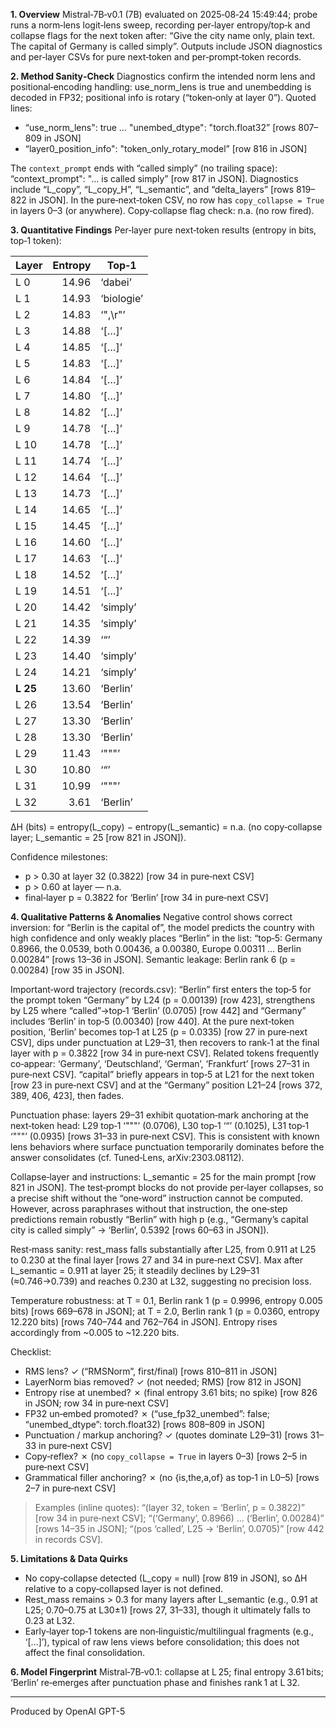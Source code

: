 **1. Overview**
Mistral‑7B‑v0.1 (7B) evaluated on 2025‑08‑24 15:49:44; probe runs a norm‑lens logit‑lens sweep, recording per‑layer entropy/top‑k and collapse flags for the next token after: “Give the city name only, plain text. The capital of Germany is called simply”.
Outputs include JSON diagnostics and per‑layer CSVs for pure next‑token and per‑prompt‑token records.

**2. Method Sanity‑Check**
Diagnostics confirm the intended norm lens and positional‑encoding handling: use_norm_lens is true and unembedding is decoded in FP32; positional info is rotary (“token‑only at layer 0”).
Quoted lines:
- “use_norm_lens": true … "unembed_dtype": "torch.float32” [rows 807–809 in JSON]
- “layer0_position_info": "token_only_rotary_model” [row 816 in JSON]

The `context_prompt` ends with “called simply” (no trailing space): “context_prompt": "… is called simply” [row 817 in JSON]. Diagnostics include “L_copy”, “L_copy_H”, “L_semantic”, and “delta_layers” [rows 819–822 in JSON]. In the pure‑next‑token CSV, no row has `copy_collapse = True` in layers 0–3 (or anywhere). Copy‑collapse flag check: n.a. (no row fired).

**3. Quantitative Findings**
Per‑layer pure next‑token results (entropy in bits, top‑1 token):

| Layer | Entropy | Top‑1 |
|---|---:|---|
| L 0 | 14.96 | ‘dabei’ |
| L 1 | 14.93 | ‘biologie’ |
| L 2 | 14.83 | ‘",\r"’ |
| L 3 | 14.88 | ‘[…]’ |
| L 4 | 14.85 | ‘[…]’ |
| L 5 | 14.83 | ‘[…]’ |
| L 6 | 14.84 | ‘[…]’ |
| L 7 | 14.80 | ‘[…]’ |
| L 8 | 14.82 | ‘[…]’ |
| L 9 | 14.78 | ‘[…]’ |
| L 10 | 14.78 | ‘[…]’ |
| L 11 | 14.74 | ‘[…]’ |
| L 12 | 14.64 | ‘[…]’ |
| L 13 | 14.73 | ‘[…]’ |
| L 14 | 14.65 | ‘[…]’ |
| L 15 | 14.45 | ‘[…]’ |
| L 16 | 14.60 | ‘[…]’ |
| L 17 | 14.63 | ‘[…]’ |
| L 18 | 14.52 | ‘[…]’ |
| L 19 | 14.51 | ‘[…]’ |
| L 20 | 14.42 | ‘simply’ |
| L 21 | 14.35 | ‘simply’ |
| L 22 | 14.39 | ‘“’ |
| L 23 | 14.40 | ‘simply’ |
| L 24 | 14.21 | ‘simply’ |
| **L 25** | 13.60 | ‘Berlin’ |
| L 26 | 13.54 | ‘Berlin’ |
| L 27 | 13.30 | ‘Berlin’ |
| L 28 | 13.30 | ‘Berlin’ |
| L 29 | 11.43 | ‘"""’ |
| L 30 | 10.80 | ‘“’ |
| L 31 | 10.99 | ‘"""’ |
| L 32 | 3.61 | ‘Berlin’ |

ΔH (bits) = entropy(L_copy) − entropy(L_semantic) = n.a. (no copy‑collapse layer; L_semantic = 25 [row 821 in JSON]).

Confidence milestones:
- p > 0.30 at layer 32 (0.3822) [row 34 in pure‑next CSV]
- p > 0.60 at layer — n.a.
- final‑layer p = 0.3822 for ‘Berlin’ [row 34 in pure‑next CSV]

**4. Qualitative Patterns & Anomalies**
Negative control shows correct inversion: for “Berlin is the capital of”, the model predicts the country with high confidence and only weakly places “Berlin” in the list: “top‑5: Germany 0.8966, the 0.0539, both 0.00436, a 0.00380, Europe 0.00311 … Berlin 0.00284” [rows 13–36 in JSON]. Semantic leakage: Berlin rank 6 (p = 0.00284) [row 35 in JSON].

Important‑word trajectory (records.csv): “Berlin” first enters the top‑5 for the prompt token “Germany” by L24 (p = 0.00139) [row 423], strengthens by L25 where “called”→top‑1 ‘Berlin’ (0.0705) [row 442] and “Germany” includes ‘Berlin’ in top‑5 (0.00340) [row 440]. At the pure next‑token position, ‘Berlin’ becomes top‑1 at L25 (p = 0.0335) [row 27 in pure‑next CSV], dips under punctuation at L29–31, then recovers to rank‑1 at the final layer with p = 0.3822 [row 34 in pure‑next CSV]. Related tokens frequently co‑appear: ‘Germany’, ‘Deutschland’, ‘German’, ‘Frankfurt’ [rows 27–31 in pure‑next CSV]. “capital” briefly appears in top‑5 at L21 for the next token [row 23 in pure‑next CSV] and at the “Germany” position L21–24 [rows 372, 389, 406, 423], then fades.

Punctuation phase: layers 29–31 exhibit quotation‑mark anchoring at the next‑token head: L29 top‑1 ‘"""’ (0.0706), L30 top‑1 ‘“’ (0.1025), L31 top‑1 ‘"""’ (0.0935) [rows 31–33 in pure‑next CSV]. This is consistent with known lens behaviors where surface punctuation temporarily dominates before the answer consolidates (cf. Tuned‑Lens, arXiv:2303.08112).

Collapse‑layer and instructions: L_semantic = 25 for the main prompt [row 821 in JSON]. The test‑prompt blocks do not provide per‑layer collapses, so a precise shift without the “one‑word” instruction cannot be computed. However, across paraphrases without that instruction, the one‑step predictions remain robustly “Berlin” with high p (e.g., “Germany’s capital city is called simply” → ‘Berlin’, 0.5392 [rows 60–63 in JSON]).

Rest‑mass sanity: rest_mass falls substantially after L25, from 0.911 at L25 to 0.230 at the final layer [rows 27 and 34 in pure‑next CSV]. Max after L_semantic = 0.911 at layer 25; it steadily declines by L29–31 (≈0.746→0.739) and reaches 0.230 at L32, suggesting no precision loss.

Temperature robustness: at T = 0.1, Berlin rank 1 (p = 0.9996, entropy 0.005 bits) [rows 669–678 in JSON]; at T = 2.0, Berlin rank 1 (p = 0.0360, entropy 12.220 bits) [rows 740–744 and 762–764 in JSON]. Entropy rises accordingly from ~0.005 to ~12.220 bits.

Checklist:
- RMS lens? ✓ (“RMSNorm”, first/final) [rows 810–811 in JSON]
- LayerNorm bias removed? ✓ (not needed; RMS) [row 812 in JSON]
- Entropy rise at unembed? ✗ (final entropy 3.61 bits; no spike) [row 826 in JSON; row 34 in pure‑next CSV]
- FP32 un‑embed promoted? ✗ (“use_fp32_unembed”: false; “unembed_dtype”: torch.float32) [rows 808–809 in JSON]
- Punctuation / markup anchoring? ✓ (quotes dominate L29–31) [rows 31–33 in pure‑next CSV]
- Copy‑reflex? ✗ (no `copy_collapse = True` in layers 0–3) [rows 2–5 in pure‑next CSV]
- Grammatical filler anchoring? ✗ (no {is,the,a,of} as top‑1 in L0–5) [rows 2–7 in pure‑next CSV]

> Examples (inline quotes): “(layer 32, token = ‘Berlin’, p = 0.3822)” [row 34 in pure‑next CSV]; “(‘Germany’, 0.8966) … (‘Berlin’, 0.00284)” [rows 14–35 in JSON]; “(pos ‘called’, L25 → ‘Berlin’, 0.0705)” [row 442 in records CSV].

**5. Limitations & Data Quirks**
- No copy‑collapse detected (L_copy = null) [row 819 in JSON], so ΔH relative to a copy‑collapsed layer is not defined.
- Rest_mass remains > 0.3 for many layers after L_semantic (e.g., 0.91 at L25; 0.70–0.75 at L30±1) [rows 27, 31–33], though it ultimately falls to 0.23 at L32.
- Early‑layer top‑1 tokens are non‑linguistic/multilingual fragments (e.g., ‘[…]’), typical of raw lens views before consolidation; this does not affect the final consolidation.

**6. Model Fingerprint**
Mistral‑7B‑v0.1: collapse at L 25; final entropy 3.61 bits; ‘Berlin’ re‑emerges after punctuation phase and finishes rank 1 at L 32.

---
Produced by OpenAI GPT-5
